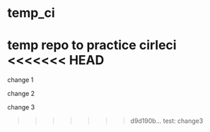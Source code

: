# temp_ci
temp repo to practice cirleci
<<<<<<< HEAD
=======


change 1


change 2



change 3
>>>>>>> d9d190b... test: change3
